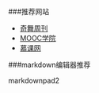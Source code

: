 ###推荐网站

- [奇舞周刊](http://www.75team.com/weekly/)
- [MOOC学院](http://mooc.guokr.com/)
- [慕课网](http://www.imooc.com/)

###markdown编辑器推荐

markdownpad2 